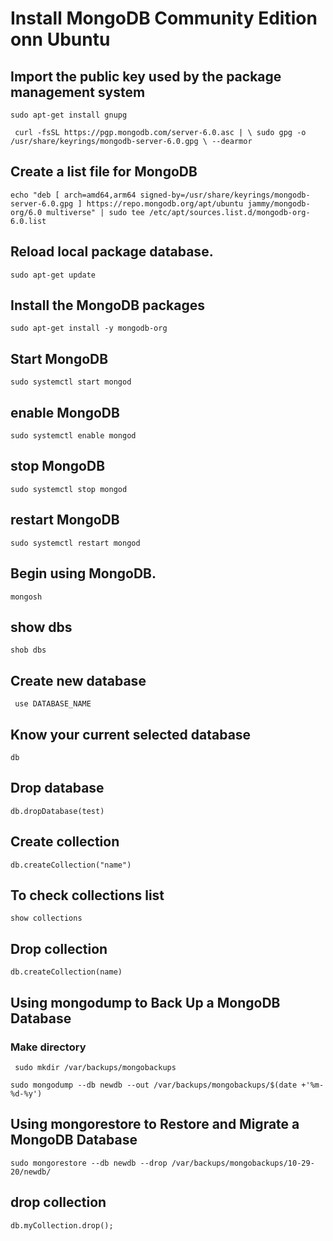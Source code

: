 # Install MongoDB Community Edition onn Ubuntu
 ## Import the public key used by the package management system
 ``` 
 sudo apt-get install gnupg
 
 ```
 ```
  curl -fsSL https://pgp.mongodb.com/server-6.0.asc | \ sudo gpg -o /usr/share/keyrings/mongodb-server-6.0.gpg \ --dearmor
 
 ```
## Create a list file for MongoDB

```
echo "deb [ arch=amd64,arm64 signed-by=/usr/share/keyrings/mongodb-server-6.0.gpg ] https://repo.mongodb.org/apt/ubuntu jammy/mongodb-org/6.0 multiverse" | sudo tee /etc/apt/sources.list.d/mongodb-org-6.0.list
```

## Reload local package database.

``` 
sudo apt-get update
```

## Install the MongoDB packages

``` 
sudo apt-get install -y mongodb-org 
```

## Start MongoDB

```
sudo systemctl start mongod

```
## enable MongoDB
```
sudo systemctl enable mongod
```
## stop MongoDB
```
sudo systemctl stop mongod
```
## restart MongoDB
```
sudo systemctl restart mongod
```
## Begin using MongoDB.

```
mongosh

```
## show dbs

``` 
shob dbs 

```
## Create new database
```  use DATABASE_NAME ```
## Know your current selected database
``` db ```
## Drop database

``` db.dropDatabase(test)   ```

## Create collection
``` db.createCollection("name") ``` 
## To check collections list
```
show collections
```
## Drop collection

``` db.createCollection(name) ```

## Using mongodump to Back Up a MongoDB Database

### Make directory  
```
 sudo mkdir /var/backups/mongobackups
```

```
sudo mongodump --db newdb --out /var/backups/mongobackups/$(date +'%m-%d-%y')
```

## Using mongorestore to Restore and Migrate a MongoDB Database

```
sudo mongorestore --db newdb --drop /var/backups/mongobackups/10-29-20/newdb/

```

## drop collection 
```
db.myCollection.drop();
```
